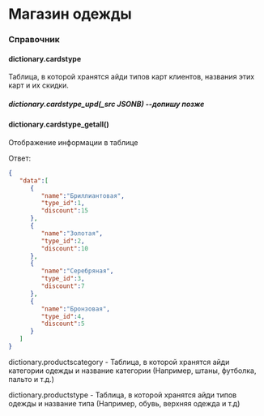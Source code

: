 # Магазин одежды

### Справочник 
#### dictionary.cardstype
Таблица, в которой хранятся айди типов карт клиентов, названия этих карт и их скидки.

##### dictionary.cardstype_upd(_src JSONB) --допишу позже


#### dictionary.cardstype_getall() 
Отображение информации в таблице

Ответ:
```json
{
   "data":[
      {
         "name":"Бриллиантовая",
         "type_id":1,
         "discount":15
      },
      {
         "name":"Золотая",
         "type_id":2,
         "discount":10
      },
      {
         "name":"Серебряная",
         "type_id":3,
         "discount":7
      },
      {
         "name":"Бронзовая",
         "type_id":4,
         "discount":5
      }
   ]
}
```




dictionary.productscategory - Таблица, в которой хранятся айди категории одежды и название категории (Например, штаны, футболка, пальто и т.д.)

dictionary.productstype - Таблица, в которой хранятся айди типов одежды и название типа (Например, обувь, верхняя одежда и т.д)